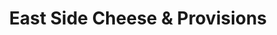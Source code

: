 ---
title: "East Side Cheese & Provisions"
url: /providence/east-side-cheese-und-provisions/
shop: Käse
---